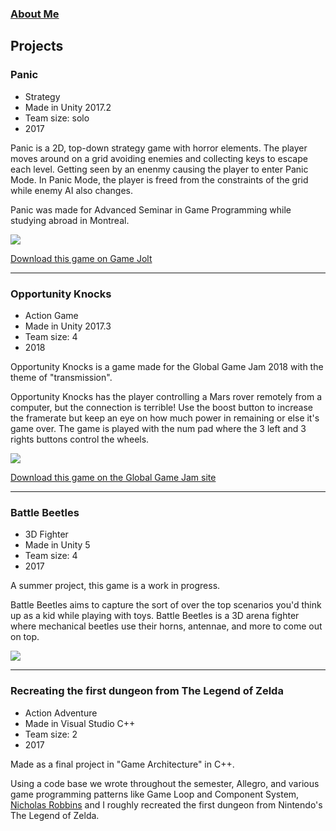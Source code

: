 ### [About Me](https://matthewroy01.github.io/aboutme)

## Projects

### Panic

* Strategy
* Made in Unity 2017.2
* Team size: solo
* 2017

Panic is a 2D, top-down strategy game with horror elements. The player moves around on a grid avoiding enemies and collecting keys to escape each level. Getting seen by an enenmy causing the player to enter Panic Mode. In Panic Mode, the player is freed from the constraints of the grid while enemy AI also changes.

Panic was made for Advanced Seminar in Game Programming while studying abroad in Montreal.

![](https://media.giphy.com/media/4T7zmKRa65oUFW8cJ5/giphy.gif)

[Download this game on Game Jolt](https://gamejolt.com/games/Panic/308831)

---

### Opportunity Knocks

* Action Game
* Made in Unity 2017.3
* Team size: 4
* 2018

Opportunity Knocks is a game made for the Global Game Jam 2018 with the theme of "transmission".

Opportunity Knocks has the player controlling a Mars rover remotely from a computer, but the connection is terrible! Use the boost button to increase the framerate but keep an eye on how much power in remaining or else it's game over. The game is played with the num pad where the 3 left and 3 rights buttons control the wheels.

![](https://media.giphy.com/media/SiJYIT5CxwITBRDcCv/giphy.gif)

[Download this game on the Global Game Jam site](https://globalgamejam.org/2018/games/opportunity-knocks)

---

### Battle Beetles

* 3D Fighter
* Made in Unity 5
* Team size: 4
* 2017

A summer project, this game is a work in progress.

Battle Beetles aims to capture the sort of over the top scenarios you'd think up as a kid while playing with toys. Battle Beetles is a 3D arena fighter where mechanical beetles use their horns, antennae, and more to come out on top.

![](https://media.giphy.com/media/26mdR6Yd4qTvgq9pI1/giphy.gif)

---

### Recreating the first dungeon from The Legend of Zelda

* Action Adventure
* Made in Visual Studio C++
* Team size: 2
* 2017

Made as a final project in "Game Architecture" in C++.

Using a code base we wrote throughout the semester, Allegro, and various game programming patterns like Game Loop and Component System, [Nicholas Robbins](https://github.com/telden) and I roughly recreated the first dungeon from Nintendo's The Legend of Zelda.
